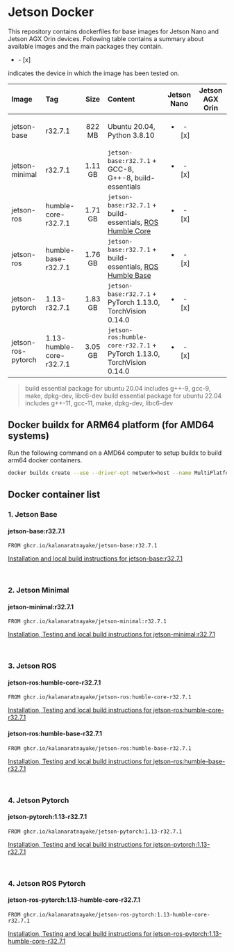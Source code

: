 # Jetson Docker

This repository contains dockerfiles for base images for Jetson Nano and Jetson AGX Orin devices. Following table contains a summary about available images and the main packages they contain. <ul><li> - [x] </li></ul> indicates the device in which the image has been tested on. 

| Image              |  Tag                     | Size    | Content                                                        | Jetson Nano | Jetson AGX Orin |
| :----              | :-----                   | :----:  | :--------------------------------------                        | :---------: | :-------------: |
| jetson-base        | r32.7.1                  |  822 MB | Ubuntu 20.04, Python 3.8.10                                    | <ul><li> - [x] </li></ul> | |
| jetson-minimal     | r32.7.1                  | 1.11 GB | `jetson-base:r32.7.1` + GCC-8, G++-8, build-essentials    | <ul><li> - [x] </li></ul> | |
| jetson-ros         | humble-core-r32.7.1      | 1.71 GB | `jetson-base:r32.7.1` + build-essentials, [ROS Humble Core](https://www.ros.org/reps/rep-2001.html#id23)    | <ul><li> - [x] </li></ul> | |
| jetson-ros         | humble-base-r32.7.1      | 1.76 GB | `jetson-base:r32.7.1` +  build-essentials, [ROS Humble Base](https://www.ros.org/reps/rep-2001.html#id24)    | <ul><li> - [x] </li></ul> | |
| jetson-pytorch     | 1.13-r32.7.1             | 1.83 GB |`jetson-base:r32.7.1` +  PyTorch 1.13.0, TorchVision 0.14.0       | <ul><li> - [x] </li></ul> | |
| jetson-ros-pytorch | 1.13-humble-core-r32.7.1 | 3.05 GB | `jetson-ros:humble-core-r32.7.1` + PyTorch 1.13.0, TorchVision 0.14.0    | <ul><li> - [x] </li></ul> | |


> build essential package for ubuntu 20.04 includes g++-9, gcc-9, make, dpkg-dev, libc6-dev
> build essential package for ubuntu 22.04 includes g++-11, gcc-11, make, dpkg-dev, libc6-dev

## Docker buildx for ARM64 platform (for AMD64 systems)

Run the following command on a AMD64 computer to setup buildx to build arm64 docker containers.
```bash
docker buildx create --use --driver-opt network=host --name MultiPlatform --platform linux/arm64
```

## Docker container list

### 1. Jetson Base

#### jetson-base:r32.7.1 

```docker
FROM ghcr.io/kalanaratnayake/jetson-base:r32.7.1
```
[Installation and local build instructions for jetson-base:r32.7.1 ](base-images/r3271.md)

<br>

### 2. Jetson Minimal

#### jetson-minimal:r32.7.1 

```docker
FROM ghcr.io/kalanaratnayake/jetson-minimal:r32.7.1
```
[Installation, Testing and local build instructions for jetson-minimal:r32.7.1](minimal-images/r3271.md)

<br>

### 3. Jetson ROS 

#### jetson-ros:humble-core-r32.7.1

```docker
FROM ghcr.io/kalanaratnayake/jetson-ros:humble-core-r32.7.1
```
[Installation, Testing and local build instructions for jetson-ros:humble-core-r32.7.1](ros-images/r3271.humble_core.md)


#### jetson-ros:humble-base-r32.7.1

```docker
FROM ghcr.io/kalanaratnayake/jetson-ros:humble-base-r32.7.1
```
[Installation, Testing and local build instructions for jetson-ros:humble-base-r32.7.1](ros-images/r3271.humble_base.md)

<br>

### 4. Jetson Pytorch 

#### jetson-pytorch:1.13-r32.7.1

```docker
FROM ghcr.io/kalanaratnayake/jetson-pytorch:1.13-r32.7.1
```
[Installation, Testing and local build instructions for jetson-pytorch:1.13-r32.7.1](pytorch-images/r3271.113.md)

<br>

### 4. Jetson ROS Pytorch 

#### jetson-ros-pytorch:1.13-humble-core-r32.7.1

```docker
FROM ghcr.io/kalanaratnayake/jetson-ros-pytorch:1.13-humble-core-r32.7.1
```
[Installation, Testing and local build instructions for jetson-ros-pytorch:1.13-humble-core-r32.7.1](ros-pytorch-images/r3271.humblecore_pytorch113.md)

<br>
